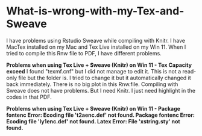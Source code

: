 # What-is-wrong-with-my-Tex-and-Sweave
I have problems using Rstudio Sweave while compiling with Knitr. I have MacTex installed on my Mac and Tex Live installed on my Win 11. When I tried to compile this Rnw file to PDF, I have different problems.

**Problems when using Tex Live + Sweave (Knitr) on Win 11 - Tex Capacity exceed**
I found "texmf.cnf" but I did not manage to edit it. This is not a read-only file but the folder is. I tried to change it but it automatically changed it back immediately.
There is no big plot in this Rnw.file.
Compiling with Sweave does not have problems. But I need Knitr. I just need highlight in the codes in that PDF.

**Problems when using Tex Live + Sweave (Knitr) on Win 11 -
Package fontenc Error: Ecoding file 't2aenc.def' not found.
Package fontenc Error: Ecoding file 'ly1enc.def' not found.
Latex Error: File 'xstring.sty' not found.**

